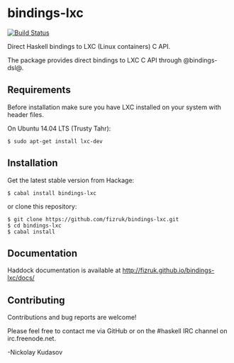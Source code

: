 bindings-lxc
============

[![Build Status](https://travis-ci.org/fizruk/bindings-lxc.svg?branch=master)](https://travis-ci.org/fizruk/bindings-lxc)

Direct Haskell bindings to LXC (Linux containers) C API.

The package provides direct bindings to LXC C API through @bindings-dsl@.

## Requirements

Before installation make sure you have LXC installed on your system with header files.

On Ubuntu 14.04 LTS (Trusty Tahr):

```
$ sudo apt-get install lxc-dev
```

## Installation

Get the latest stable version from Hackage:

```
$ cabal install bindings-lxc
```

or clone this repository:

```
$ git clone https://github.com/fizruk/bindings-lxc.git
$ cd bindings-lxc
$ cabal install
```

## Documentation

Haddock documentation is available at http://fizruk.github.io/bindings-lxc/docs/

## Contributing

Contributions and bug reports are welcome!

Please feel free to contact me via GitHub or on the #haskell IRC channel on irc.freenode.net.

-Nickolay Kudasov
